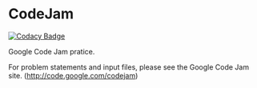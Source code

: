 # CodeJam

[![Codacy Badge](https://api.codacy.com/project/badge/Grade/3f6bb9d7f419418baeda0e42baa83338)](https://www.codacy.com/app/javathought/CodeJam?utm_source=github.com&utm_medium=referral&utm_content=javathought/CodeJam&utm_campaign=badger)

Google Code Jam pratice.

For problem statements and input files, please see the Google Code Jam site. (http://code.google.com/codejam)

